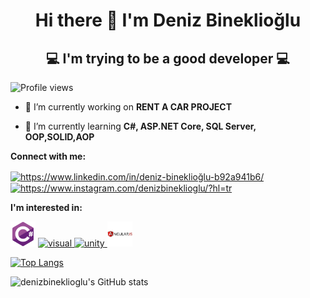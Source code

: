  <h1 align="center"> Hi there 👋 I'm Deniz Bineklioğlu</h1>
 <h2 align="center"> 💻 I'm trying to be a good developer 💻 </h2>

  ![Profile views](https://gpvc.arturio.dev/denizbineklioglu) 

- 🔭 I’m currently working on **RENT A CAR PROJECT** 

- 🌱 I’m currently learning **C#, ASP.NET Core, SQL Server, OOP,SOLID,AOP** <br>

**Connect with me:** <br>

<a href="https://www.linkedin.com/in/deniz-bineklioğlu-b92a941b6/" target="blank"><img align="center" src="https://cdn.jsdelivr.net/npm/simple-icons@3.0.1/icons/linkedin.svg" alt="https://www.linkedin.com/in/deniz-bineklioğlu-b92a941b6/" height="30" width="40" /></a> <a href="https://www.instagram.com/denizbineklioglu/?hl=tr" target="blank"><img align="center" src="https://cdn.jsdelivr.net/npm/simple-icons@3.0.1/icons/instagram.svg" alt="https://www.instagram.com/denizbineklioglu/?hl=tr" height="30" width="40" /></a> <br>

**I'm interested in:**

<img src="https://raw.githubusercontent.com/devicons/devicon/master/icons/csharp/csharp-original.svg" alt="csharp" width="40" height="40"/> </a> <a href="https://www.w3schools.com/css/" target="_blank"> 
<img src="https://cdn.jsdelivr.net/npm/simple-icons@3.0.1/icons/visualstudio.svg" alt="visual" width="40" height="40"/> </a> <a href="https://www.w3schools.com/css/" target="_blank"> 
<img src="https://cdn.jsdelivr.net/npm/simple-icons@3.0.1/icons/unity.svg" alt="unity" width="40" height="40"/> </a> 
<img src="https://raw.githubusercontent.com/devicons/devicon/master/icons/angularjs/angularjs-original-wordmark.svg" alt="angularjs" width="40" height="40"/> 
 
 [![Top Langs](https://github-readme-stats.vercel.app/api/top-langs/?username=denizbineklioglu&layout=compact)](https://github.com/denizbineklioglu/github-readme-stats)
 
 ![denizbineklioglu's GitHub stats](https://github-readme-stats.vercel.app/api?username=denizbineklioglu&show_icons=true&theme=merko)

